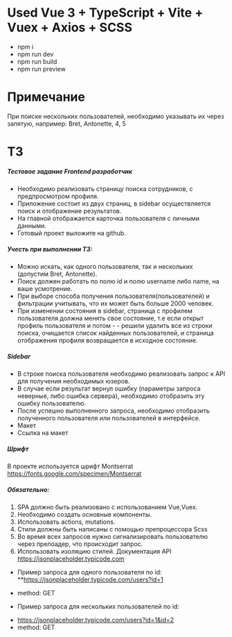 # Used Vue 3 + TypeScript + Vite + Vuex + Axios + SCSS
* npm i
* npm run dev
* npm run build
* npm run preview

# Примечание
При поиске нескольких пользователей, необходимо указывать их через запятую, например: Bret, Antonette, 4, 5

# ТЗ
##### Тестовое задание Frontend разработчик
- Необходимо реализовать страницу поиска сотрудников, с предпросмотром профиля.
- Приложение состоит из двух страниц, в sidebar осуществляется поиск и отображение результатов.
- На главной отображается карточка пользователя с личными данными.
- Готовый проект выложите на github.
##### Учесть при выполнении ТЗ:
- Можно искать, как одного пользователя, так и нескольких (допустим Bret, Antonette).
- Поиск должен работать по полю id и полю username либо name, на ваше усмотрение.
- При выборе способа получения пользователя(пользователей) и фильтрации учитывать, что их может быть больше 2000 человек.
- При изменении состояния в sidebar, страница с профилем пользователя должна менять свое состояние, т.е если открыт профиль пользователя и потом - - решили удалить все из строки поиска, очищается список найденных пользователей, и страница отображения профиля возвращается в исходное состояние.

##### Sidebar
- В строке поиска пользователя необходимо реализовать запрос к API для получения необходимых юзеров.
- В случае если результат вернул ошибку (параметры запроса неверные, либо ошибка сервера), необходимо отобразить эту ошибку пользователю.
- После успешно выполненного запроса, необходимо отобразить полученного пользователя или пользователей в интерфейсе.
- Макет
- Ссылка на макет

##### Шрифт
В проекте используется шрифт Montserrat https://fonts.google.com/specimen/Montserrat

##### Обязательно:
1. SPA должно быть реализовано с использованием Vue,Vuex.
2. Необходимо создать основные компоненты.
3. Использовать actions, mutations. 
3. Стили должны быть написаны с помощью препроцессора Scss
4. Во время всех запросов нужно сигнализировать пользователю через прелоадер, что происходит запрос.
5. Использовать изоляцию стилей.
Документация API
https://jsonplaceholder.typicode.com
- Пример запроса для одного пользователя по id:
 **https://jsonplaceholder.typicode.com/users?id=1
 * method: GET
- Пример запроса для нескольких пользователей по id:
 * https://jsonplaceholder.typicode.com/users?id=1&id=2
 * method: GET


